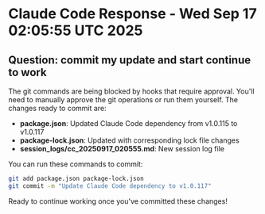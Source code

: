 # Claude Code Response - Wed Sep 17 02:05:55 UTC 2025
## Question: commit my update and start continue to work

The git commands are being blocked by hooks that require approval. You'll need to manually approve the git operations or run them yourself. The changes ready to commit are:

- **package.json**: Updated Claude Code dependency from v1.0.115 to v1.0.117
- **package-lock.json**: Updated with corresponding lock file changes
- **session_logs/cc_20250917_020555.md**: New session log file

You can run these commands to commit:
```bash
git add package.json package-lock.json
git commit -m "Update Claude Code dependency to v1.0.117"
```

Ready to continue working once you've committed these changes!

